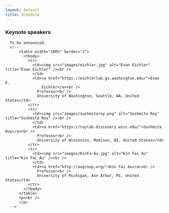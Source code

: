 ```yaml
---
layout: default
title: Schedule
---
```



<div class="box">
          <h3>Keynote speakers</h3>

	  To be announced.
	  <!--
          <table width="100%" border="1">
            <tbody>
              <tr>
                <td><img src="images/eichler.jpg" alt="Evan Eichler" title="Evan Eichler" /><br />
                </td>
                <td><a href="https://eichlerlab.gs.washington.edu/">Evan E.
                    Eichler</a><br />
                  Professor<br />
                  University of Washington, Seattle, WA, United States</td>
              </tr>
              <tr>
                <td><img src="images/sushmitaroy.png" alt="Sushmita Roy" title="Sushmita Roy" /><br />
                </td>
                <td><a href="https://roylab.discovery.wisc.edu/">Sushmita Roy</a><br />
                  Professor<br />
                  University of Wisconsin, Madison, WI, United States</td>
              </tr>
              <tr>
                <td><img src="images/KinFa-Au.jpg" alt="Kin Fai Au" title="Kin Fai Au" /><br />
                </td>
                <td><a href="http://augroup.org/">Kin Fai Au</a><br />
                  Professor<br />
                  University of Michigan, Ann Arbor, MI, United States</td>
              </tr>
            </tbody>
          </table>
          <p><br />
          </p>
	  -->

</div>

